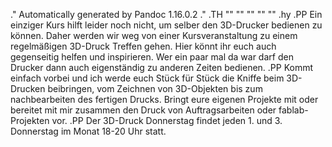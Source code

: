 .\" Automatically generated by Pandoc 1.16.0.2
.\"
.TH "" "" "" "" ""
.hy
.PP
Ein einziger Kurs hilft leider noch nicht, um selber den 3D\-Drucker
bedienen zu können.
Daher werden wir weg von einer Kursveranstaltung zu einem regelmäßigen
3D\-Druck Treffen gehen.
Hier könnt ihr euch auch gegenseitig helfen und inspirieren.
Wer ein paar mal da war darf den Drucker dann auch eigenständig zu
anderen Zeiten bedienen.
.PP
Kommt einfach vorbei und ich werde euch Stück für Stück die Kniffe beim
3D\-Drucken beibringen, vom Zeichnen von 3D\-Objekten bis zum
nachbearbeiten des fertigen Drucks.
Bringt eure eigenen Projekte mit oder bereitet mit mir zusammen den
Druck von Auftragsarbeiten oder fablab\-Projekten vor.
.PP
Der 3D\-Druck Donnerstag findet jeden 1.
und 3.
Donnerstag im Monat 18\-20 Uhr statt.
